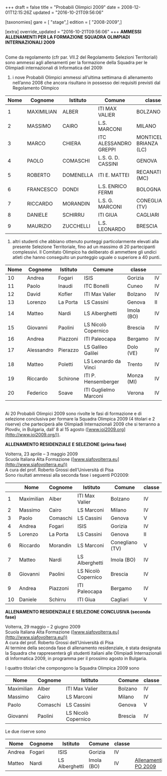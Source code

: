 +++
draft = false
title = "Probabili Olimpici 2009"
date = 2008-12-01T12:15:26Z
updated = "2016-10-21T09:56:06"

[taxonomies]
gare = [ "stage",]
edition = [ "2008-2009",]

[extra]
override_updated = "2016-10-21T09:56:06"
+++
**AMMESSI ALLENAMENTI PER LA FORMAZIONE SQUADRA OLIMPIADI INTERNAZIONALI 2009**

<br/>Come da regolamento (cfr par. VII.2 del Regolamento Selezioni Territoriali) sono ammessi agli allenamenti per la formazione della Squadra per le Olimpiadi internazionali di Informatica del 2009:

1. i nove Probabili Olimpici ammessi all’ultima settimana di allenamento nell’anno 2008 che ancora risultano in possesso dei requisiti previsti dal Regolamento Olimpico

| **Nome** | **Cognome** | **Istituto** | **Comune**            | **classe**              |     |
| -------- | ----------- | ------------ | --------------------- | ----------------------- | --- |
| 1        | MAXIMILIAN  | ALBER        | ITI MAX VALIER        | BOLZANO                 | IV  |
| 2        | MASSIMO     | CAIRO        | L.S. MARCONI          | MILANO                  | IV  |
| 3        | MARCO       | CHIERA       | ITC ALESSANDRO GREPPI | MONTICELLO BRIANZA (LC) | V   |
| 4        | PAOLO       | COMASCHI     | L.S. G. D. CASSINI    | GENOVA                  | V   |
| 5        | ROBERTO     | DOMENELLA    | ITI E. MATTEI         | RECANATI (MC)           | V   |
| 6        | FRANCESCO   | DONDI        | L.S. ENRICO FERMI     | BOLOGNA                 | V   |
| 7        | RICCARDO    | MORANDIN     | L.S. G. MARCONI       | CONEGLIANO (TV)         | V   |
| 8        | DANIELE     | SCHIRRU      | ITI GIUA              | CAGLIARI                | V   |
| 9        | MAURIZIO    | ZUCCHELLI    | L.S. LEONARDO         | BRESCIA                 | V   |

1. altri studenti che abbiano ottenuto punteggi particolarmente elevati alla presente Selezione Territoriale, fino ad un massimo di 20 partecipanti complessivi. Il Comitato Olimpico ha deliberato di ammettere gli undici atleti che hanno conseguito un punteggio uguale o superiore a 40 punti.

| **Nome** | **Cognome** | **Istituto** | **Comune**            | **classe** |     |
| -------- | ----------- | ------------ | --------------------- | ---------- | --- |
| 10       | Andrea      | Fogari       | ISIS                  | Gorizia    | IV  |
| 11       | Paolo       | Inaudi       | ITC Bonelli           | Cuneo      | IV  |
| 12       | David       | Kofler       | ITI Max Valier        | Bolzano    | IV  |
| 13       | Lorenzo     | La Porta     | LS Cassini            | Genova     | II  |
| 14       | Matteo      | Nardi        | LS Alberghetti        | Imola (BO) | IV  |
| 15       | Giovanni    | Paolini      | LS Nicolò Copernico   | Brescia    | IV  |
| 16       | Andrea      | Piazzoni     | ITI Paleocapa         | Bergamo    | IV  |
| 17       | Alessandro  | Pierazzo     | LS Galileo Galilei    | Dolo (VE)  | IV  |
| 18       | Matteo      | Poletti      | LS Leonardo da Vinci  | Trento     | IV  |
| 19       | Riccardo    | Schirone     | ITI P. Hensemberger   | Monza (MI) | IV  |
| 20       | Federico    | Soave        | ITI Guglielmo Marconi | Verona     | IV  |

<br/>Ai 20 Probabili Olimpici 2009 sono rivolte le fasi di formazione e di selezione conclusiva per formare la Squadra Olimpica 2009 (4 titolari e 2 riserve) che parteciperà alle Olimpiadi Internazionali 2009 che si terranno a Plovdiv, in Bulgaria, dall’ 8 al 15 agosto ([www.ioi2009.org](http://www.ioi2009.org/)).

**ALLENAMENTO RESIDENZIALE E SELEZIONE (prima fase)**

Volterra, 23 aprile – 3 maggio 2009<br/>Scuola Italiana Alta Formazione ([www.siafovolterra.eu](http://www.siafovolterra.eu/))<br/>A cura del prof. Roberto Grossi dell’Università di Pisa<br/>Sono risultati ammessi alla seconda fase i seguenti PO2009:

|     | **Nome**   | **Cognome** | **Istituto**        | **Comune**      | **classe** |
| --- | ---------- | ----------- | ------------------- | --------------- | ---------- |
| 1   | Maximilian | Alber       | ITI Max Valier      | Bolzano         | IV         |
| 2   | Massimo    | Cairo       | LS Marconi          | Milano          | IV         |
| 3   | Paolo      | Comaschi    | LS Cassini          | Genova          | V          |
| 4   | Andrea     | Fogari      | ISIS                | Gorizia         | IV         |
| 5   | Lorenzo    | La Porta    | LS Cassini          | Genova          | II         |
| 6   | Riccardo   | Morandin    | LS Marconi          | Conegliano (TV) | V          |
| 7   | Matteo     | Nardi       | LS Alberghetti      | Imola (BO)      | IV         |
| 8   | Giovanni   | Paolini     | LS Nicolò Copernico | Brescia         | IV         |
| 9   | Andrea     | Piazzoni    | ITI Paleocapa       | Bergamo         | IV         |
| 10  | Daniele    | Schirru     | ITI Giua            | Cagliari        | V          |

**ALLENAMENTO RESIDENZIALE E SELEZIONE CONCLUSIVA (seconda fase)**

Volterra, 29 maggio – 2 giugno 2009<br/>Scuola Italiana Alta Formazione ([www.siafovolterra.eu](http://www.siafovolterra.eu/))<br/>A cura del prof. Roberto Grossi dell’Università di Pisa<br/>Al termine della seconda fase di allenamento residenziale, è stata designata la Squadra che rappresenterà gli studenti italiani alle Olimpiadi Internazionali di Informatica 2009, in programma per il prossimo agosto in Bulgaria.

I quattro titolari che compongono la Squadra Olimpica 2009 sono

| **Nome**   | **Cognome** | **Istituto**        | **Comune** | **classe** |
| ---------- | ----------- | ------------------- | ---------- | ---------- |
| Maximilian | Alber       | ITI Max Valier      | Bolzano    | IV         |
| Massimo    | Cairo       | LS Marconi          | Milano     | IV         |
| Paolo      | Comaschi    | LS Cassini          | Genova     | V          |
| Giovanni   | Paolini     | LS Nicolò Copernico | Brescia    | IV         |

Le due riserve sono

| **Nome** | **Cognome** | **Istituto**   | **Comune** | **classe** |                                                                                                     |
| -------- | ----------- | -------------- | ---------- | ---------- | --------------------------------------------------------------------------------------------------- |
| Andrea   | Fogari      | ISIS           | Gorizia    | IV         |                                                                                                     |
| Matteo   | Nardi       | LS Alberghetti | Imola (BO) | IV         | [Allenamenti PO 2009](http://81.208.32.83:8080/ioi/files/programma%20allenamenti%20PO-IOI_2009.pdf) |